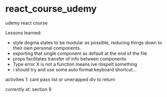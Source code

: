# react_course_udemy
udemy react course

Lessons learned:
- style dogma states to be modular as possible, reducing things down to their own personal components.
- exporting that single component as default at the end of the file
- props facilitates transfer of info between components
- Type error X is not a function means ive mispelt something 
- i should try and use some auto format keyboard shortcut...

activities 1: cant pass list or unwrapped div to return

currently at: section 9

